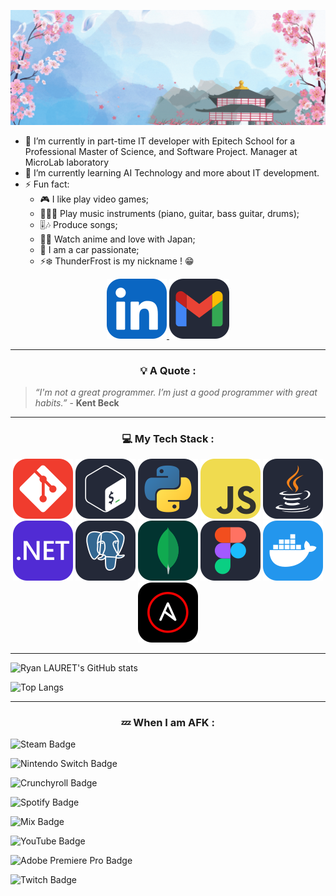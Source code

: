 ![Banner](./thunderfrost.gif)

<!-- CONTACT -->
- 🔭 I’m currently in part-time IT developer with Epitech School for a Professional Master of Science, and Software Project.
Manager at MicroLab laboratory
- 🌱 I’m currently learning AI Technology and more about IT development.
- ⚡ Fun fact:
  - 🎮 I like play video games;
  - 🎹🎸🥁 Play music instruments (piano, guitar, bass guitar, drums);
  - 🎚️🎶 Produce songs;
  - 👺🗾 Watch anime and love with Japan;
  - 🚗 I am a car passionate;
  - ⚡❄️ ThunderFrost is my nickname ! 😁

<!-- CONTACT -->
<p align="center">
  <a href="https://www.linkedin.com/in/ryan-lauret-232559197/">
    <img src="./src/linkedin.svg" />
  </a>
  <a href="mailto:ryan.lauret1@gmail.com?subject=Hello Ryan, From GitHub">
    <img src="./src/gmail.svg" />
  </a>
</p>

---

<!-- QUOTE -->
<h3 style="text-align: center;">💡 A Quote :</h3>

>*“I'm not a great programmer. I’m just a good programmer with great habits.”* - __Kent Beck__

---

<!-- STACK -->
<h3 style="text-align: center;">💻 My Tech Stack :</h3>

<p align="center">
    <img src="./src/git.svg" />
    <img src="./src/bash.svg" />
    <img src="./src/py.svg" />
    <img src="./src/js.svg" />
    <img src="./src/java.svg" />
    <img src="./src/dotnet.svg" />
    <img src="./src/postgres.svg" />
    <img src="./src/mongodb.svg" />
    <img src="./src/figma.svg" />
    <img src="./src/docker.svg" />
    <img src="./src/ansible.svg" />
</p>

---

<!-- STATS -->
<p align="center">

  ![Ryan LAURET's GitHub stats](https://github-readme-stats.vercel.app/api?username=ryanlauret&show_icons=true&theme=dracula)

  ![Top Langs](https://github-readme-stats.vercel.app/api/top-langs/?username=ryanlauret&layout=compact&theme=dracula)
</p>

---

<!-- AFK -->
<h3 style="text-align: center;">💤 When I am AFK :</h3>

![Steam Badge](https://img.shields.io/badge/Steam-000?logo=steam&logoColor=fff&style=flat-square)

![Nintendo Switch Badge](https://img.shields.io/badge/Nintendo%20Switch-E60012?logo=nintendoswitch&logoColor=fff&style=flat-square)

![Crunchyroll Badge](https://img.shields.io/badge/Crunchyroll-F47521?logo=crunchyroll&logoColor=fff&style=flat-square)

![Spotify Badge](https://img.shields.io/badge/Spotify-1DB954?logo=spotify&logoColor=fff&style=flat-square)

![Mix Badge](https://img.shields.io/badge/Mix-FF8126?logo=mix&logoColor=fff&style=flat-square)

![YouTube Badge](https://img.shields.io/badge/YouTube-F00?logo=youtube&logoColor=fff&style=flat-square)

![Adobe Premiere Pro Badge](https://img.shields.io/badge/Adobe%20Premiere%20Pro-99F?logo=adobepremierepro&logoColor=fff&style=flat-square)

![Twitch Badge](https://img.shields.io/badge/Twitch-9146FF?logo=twitch&logoColor=fff&style=flat-square)